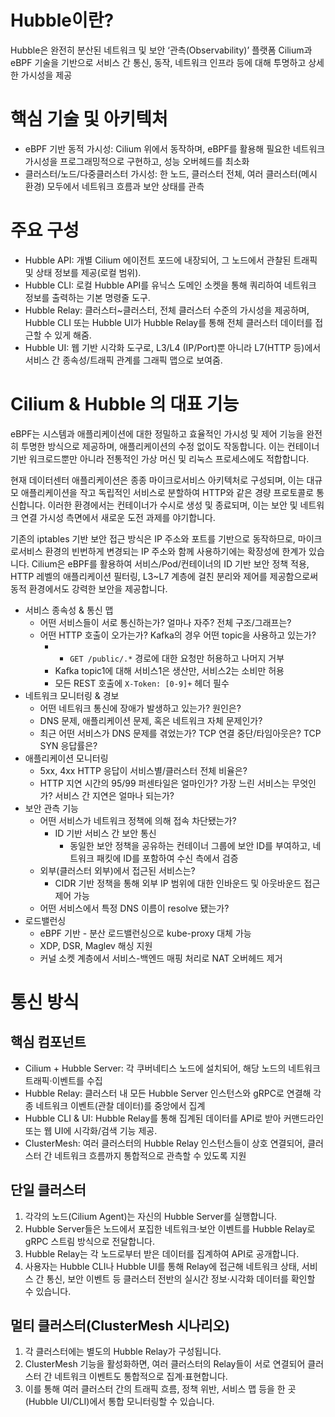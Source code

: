 # Hubble이란?
Hubble은 완전히 분산된 네트워크 및 보안 ‘관측(Observability)’ 플랫폼
Cilium과 eBPF 기술을 기반으로 서비스 간 통신, 동작, 네트워크 인프라 등에 대해 투명하고 상세한 가시성을 제공

# 핵심 기술 및 아키텍처
* eBPF 기반 동적 가시성: Cilium 위에서 동작하며, eBPF를 활용해 필요한 네트워크 가시성을 프로그래밍적으로 구현하고, 성능 오버헤드를 최소화
* 클러스터/노드/다중클러스터 가시성: 한 노드, 클러스터 전체, 여러 클러스터(메시 환경) 모두에서 네트워크 흐름과 보안 상태를 관측

# 주요 구성
* Hubble API: 개별 Cilium 에이전트 포드에 내장되어, 그 노드에서 관찰된 트래픽 및 상태 정보를 제공(로컬 범위).
* Hubble CLI: 로컬 Hubble API를 유닉스 도메인 소켓을 통해 쿼리하여 네트워크 정보를 출력하는 기본 명령줄 도구.
* Hubble Relay: 클러스터~클러스터, 전체 클러스터 수준의 가시성을 제공하며, Hubble CLI 또는 Hubble UI가 Hubble Relay를 통해 전체 클러스터 데이터를 접근할 수 있게 해줌.
* Hubble UI: 웹 기반 시각화 도구로, L3/L4 (IP/Port)뿐 아니라 L7(HTTP 등)에서 서비스 간 종속성/트래픽 관계를 그래픽 맵으로 보여줌.

# Cilium & Hubble 의 대표 기능 

eBPF는 시스템과 애플리케이션에 대한 정밀하고 효율적인 가시성 및 제어 기능을 완전히 투명한 방식으로 제공하며, 애플리케이션의 수정 없이도 작동합니다. 이는 컨테이너 기반 워크로드뿐만 아니라 전통적인 가상 머신 및 리눅스 프로세스에도 적합합니다.

현재 데이터센터 애플리케이션은 종종 마이크로서비스 아키텍처로 구성되며, 이는 대규모 애플리케이션을 작고 독립적인 서비스로 분할하여 HTTP와 같은 경량 프로토콜로 통신합니다. 이러한 환경에서는 컨테이너가 수시로 생성 및 종료되며, 이는 보안 및 네트워크 연결 가시성 측면에서 새로운 도전 과제를 야기합니다.

기존의 iptables 기반 보안 접근 방식은 IP 주소와 포트를 기반으로 동작하므로, 마이크로서비스 환경의 빈번하게 변경되는 IP 주소와 함께 사용하기에는 확장성에 한계가 있습니다.
Cilium은 eBPF를 활용하여 서비스/Pod/컨테이너의 ID 기반 보안 정책 적용, HTTP 레벨의 애플리케이션 필터링, L3~L7 계층에 걸친 분리와 제어를 제공함으로써 동적 환경에서도 강력한 보안을 제공합니다.

* 서비스 종속성 & 통신 맵
	* 어떤 서비스들이 서로 통신하는가? 얼마나 자주? 전체 구조/그래프는?
	* 어떤 HTTP 호출이 오가는가? Kafka의 경우 어떤 topic을 사용하고 있는가?
		* - `GET /public/.*` 경로에 대한 요청만 허용하고 나머지 거부
		- Kafka topic1에 대해 서비스1은 생산만, 서비스2는 소비만 허용
		- 모든 REST 호출에 `X-Token: [0-9]+` 헤더 필수
* 네트워크 모니터링 & 경보
	* 어떤 네트워크 통신에 장애가 발생하고 있는가? 원인은?
	* DNS 문제, 애플리케이션 문제, 혹은 네트워크 자체 문제인가?
	* 최근 어떤 서비스가 DNS 문제를 겪었는가? TCP 연결 중단/타임아웃은? TCP SYN 응답률은?
* 애플리케이션 모니터링
	* 5xx, 4xx HTTP 응답이 서비스별/클러스터 전체 비율은?
	* HTTP 지연 시간의 95/99 퍼센타일은 얼마인가? 가장 느린 서비스는 무엇인가? 서비스 간 지연은 얼마나 되는가?
* 보안 관측 기능
	* 어떤 서비스가 네트워크 정책에 의해 접속 차단됐는가?
		* ID 기반 서비스 간 보안 통신
			* 동일한 보안 정책을 공유하는 컨테이너 그룹에 보안 ID를 부여하고, 네트워크 패킷에 ID를 포함하여 수신 측에서 검증
	* 외부(클러스터 외부)에서 접근된 서비스는?
		* CIDR 기반 정책을 통해 외부 IP 범위에 대한 인바운드 및 아웃바운드 접근 제어 가능
	* 어떤 서비스에서 특정 DNS 이름이 resolve 됐는가?
* 로드밸런싱
	* eBPF 기반 - 분산 로드밸런싱으로 kube-proxy 대체 가능
	- XDP, DSR, Maglev 해싱 지원
	- 커널 소켓 계층에서 서비스-백엔드 매핑 처리로 NAT 오버헤드 제거


# 통신 방식 
## 핵심 컴포넌트
* Cilium + Hubble Server: 각 쿠버네티스 노드에 설치되어, 해당 노드의 네트워크 트래픽·이벤트를 수집
* Hubble Relay: 클러스터 내 모든 Hubble Server 인스턴스와 gRPC로 연결해 각종 네트워크 이벤트(관찰 데이터)를 중앙에서 집계
* Hubble CLI & UI: Hubble Relay를 통해 집계된 데이터를 API로 받아 커맨드라인 또는 웹 UI에 시각화/검색 기능 제공.
* ClusterMesh: 여러 클러스터의 Hubble Relay 인스턴스들이 상호 연결되어, 클러스터 간 네트워크 흐름까지 통합적으로 관측할 수 있도록 지원

## 단일 클러스터
1.	각각의 노드(Cilium Agent)는 자신의 Hubble Server를 실행합니다.
2.	Hubble Server들은 노드에서 포집한 네트워크·보안 이벤트를 Hubble Relay로 gRPC 스트림 방식으로 전달합니다.
3.	Hubble Relay는 각 노드로부터 받은 데이터를 집계하여 API로 공개합니다.
4.	사용자는 Hubble CLI나 Hubble UI를 통해 Relay에 접근해 네트워크 상태, 서비스 간 통신, 보안 이벤트 등 클러스터 전반의 실시간 정보·시각화 데이터를 확인할 수 있습니다.
## 멀티 클러스터(ClusterMesh 시나리오)
1.	각 클러스터에는 별도의 Hubble Relay가 구성됩니다.
2.	ClusterMesh 기능을 활성화하면, 여러 클러스터의 Relay들이 서로 연결되어 클러스터 간 네트워크 이벤트도 통합적으로 집계·표현합니다.
3.	이를 통해 여러 클러스터 간의 트래픽 흐름, 정책 위반, 서비스 맵 등을 한 곳(Hubble UI/CLI)에서 통합 모니터링할 수 있습니다.